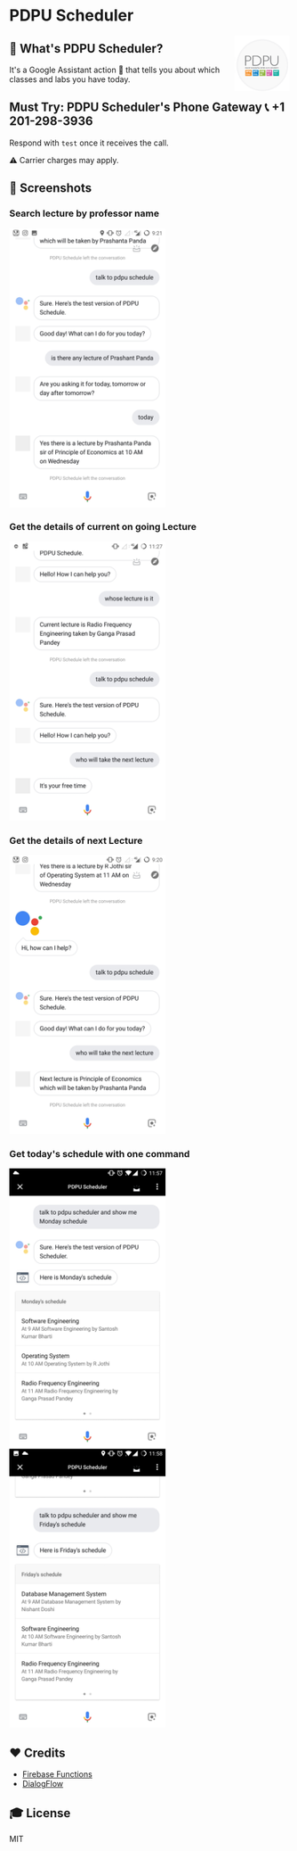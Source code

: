 # PDPU Scheduler

<img src="/assets/icon.png" alt="Site Logo" height="100" title="Site Logo" align="right" />

## 🤔 What's PDPU Scheduler?

It's a Google Assistant action 🤖 that tells you about which classes and labs you have today.

## Must Try: PDPU Scheduler's Phone Gateway 📞 +1 201-298-3936

Respond with `test` once it receives the call.

⚠️ Carrier charges may apply.

## 📱 Screenshots

### Search lecture by professor name

<img src="/assets/Screenshots/pdpu_scheduler01.jpg" height="500px"/>

### Get the details of current on going Lecture

<img src="/assets/Screenshots/pdpu_scheduler02.jpg" height="500px"/>

### Get the details of next Lecture

<img src="/assets/Screenshots/pdpu_scheduler04.jpg" height="500px"/>

### Get today's schedule with one command

<img src="/assets/Screenshots/pdpu_scheduler05.jpg" height="500px"/>

<img src="/assets/Screenshots/pdpu_scheduler06.jpg" height="500px"/>

## ❤️ Credits

- [Firebase Functions](https://firebase.google.com/products/functions)
- [DialogFlow](https://dialogflow.com/)

## 🎓 License

MIT
